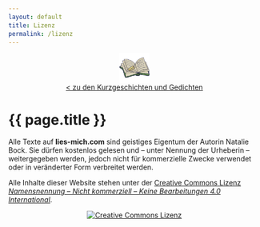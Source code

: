```yaml
---
layout: default
title: Lizenz
permalink: /lizenz
---
```


<a href="/" style="display: flex; align-items: center; flex-direction: column">
  <img
    style="display: block; height: 60px; width: 60px"
    src="/assets/logo-192x192.png"
    alt="lies mich logo"
  />
  <span class="secondary-text" style="text-decoration: underline">< zu den Kurzgeschichten und Gedichten</span>
</a>
<h1>{{ page.title }}</h1>

<div class="story-content">
  <p>Alle Texte auf <strong>lies-mich.com</strong> sind geistiges Eigentum der Autorin Natalie Bock. Sie dürfen kostenlos gelesen und – unter Nennung der Urheberin – weitergegeben werden, jedoch nicht für kommerzielle Zwecke verwendet oder in veränderter Form verbreitet werden.</p>

  <p>Alle Inhalte dieser Website stehen unter der  
  <a href="https://creativecommons.org/licenses/by-nc-nd/4.0/deed.de" target="_blank" rel="noopener noreferrer">
  Creative Commons Lizenz <span style="font-style: italic;">Namensnennung – Nicht kommerziell – Keine Bearbeitungen 4.0 International</span></a>.</p>

  <div style="text-align: center; margin-top: 1em;">
    <a href="https://creativecommons.org/licenses/by-nc-nd/4.0/deed.de" target="_blank" rel="noopener noreferrer">
      <img src="https://i.creativecommons.org/l/by-nc-nd/4.0/88x31.png" alt="Creative Commons Lizenz" />
    </a>
  </div>
</div>
